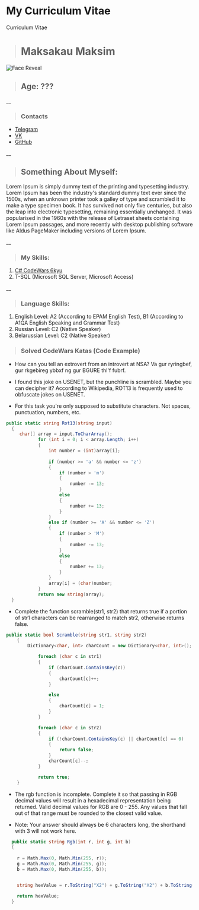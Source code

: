 # My Curriculum Vitae
 Curriculum Vitae

> # Maksakau Maksim
![Face Reveal]()
> ## Age: ???

__
> ### Contacts
* [Telegram](https://t.me/MMA2K2)
* [VK](https://vk.com/bluedrygloss)
* [GitHub](https://github.com/SOLDIEROFWW4)

__
> ## Something About Myself:
Lorem Ipsum is simply dummy text of the printing and typesetting industry. Lorem Ipsum has been the industry's standard dummy text ever since the 1500s, when an unknown printer took a galley of type and scrambled it to make a type specimen book. It has survived not only five centuries, but also the leap into electronic typesetting, remaining essentially unchanged. It was popularised in the 1960s with the release of Letraset sheets containing Lorem Ipsum passages, and more recently with desktop publishing software like Aldus PageMaker including versions of Lorem Ipsum.

__
> ### My Skills:
1. [C# CodeWars 6kyu](https://www.codewars.com/users/GreyEyedAngel)
2. T-SQL (Microsoft SQL Server, Microsoft Access)

__
> ### Language Skills:
1. English Level: A2 (According to EPAM English  Test), B1 (According to A1QA English Speaking and Grammar Test)
2. Russian Level: C2 (Native Speaker)
3. Belarussian Level: C2 (Native Speaker)

> ### Solved CodeWars Katas (Code Example)
* How can you tell an extrovert from an introvert at NSA?
Va gur ryringbef, gur rkgebireg ybbxf ng gur BGURE thl'f fubrf.

* I found this joke on USENET, but the punchline is scrambled. Maybe you can decipher it?
According to Wikipedia, ROT13 is frequently used to obfuscate jokes on USENET.

* For this task you're only supposed to substitute characters. Not spaces, punctuation, numbers, etc.

```C#
public static string Rot13(string input)
  {
     char[] array = input.ToCharArray();
            for (int i = 0; i < array.Length; i++)
            {
                int number = (int)array[i];
                
                if (number >= 'a' && number <= 'z')
                {
                    if (number > 'm')
                    {
                        number -= 13;
                    }
                    else
                    {
                        number += 13;
                    }
                }
                else if (number >= 'A' && number <= 'Z')
                {
                    if (number > 'M')
                    {
                        number -= 13;
                    }
                    else
                    {
                        number += 13;
                    }
                }
                array[i] = (char)number;
            }
            return new string(array);
  }
```

* Complete the function scramble(str1, str2) that returns true if a portion of str1 characters can be rearranged to match str2, otherwise returns false.

```C#
public static bool Scramble(string str1, string str2) 
    {
        Dictionary<char, int> charCount = new Dictionary<char, int>();

            foreach (char c in str1)
            {
                if (charCount.ContainsKey(c))
                {
                    charCount[c]++;
                }

                else
                {
                    charCount[c] = 1;
                }
            }    

            foreach (char c in str2)
            {
                if (!charCount.ContainsKey(c) || charCount[c] == 0)
                {
                    return false;
                }
                charCount[c]--;   
            }

            return true;
    }
```

* The rgb function is incomplete. Complete it so that passing in RGB decimal values will result in a hexadecimal representation being returned. Valid decimal values for RGB are 0 - 255. Any values that fall out of that range must be rounded to the closest valid value.

* Note: Your answer should always be 6 characters long, the shorthand with 3 will not work here.

```C#
  public static string Rgb(int r, int g, int b) 
  {
    
    r = Math.Max(0, Math.Min(255, r));
    g = Math.Max(0, Math.Min(255, g));
    b = Math.Max(0, Math.Min(255, b));


    string hexValue = r.ToString("X2") + g.ToString("X2") + b.ToString("X2");

    return hexValue;
  }
```


